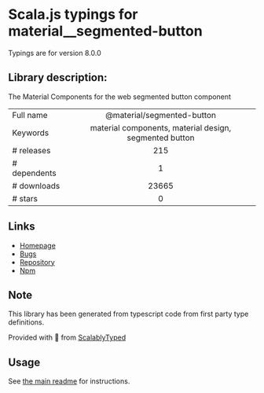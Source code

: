 
# Scala.js typings for material__segmented-button

Typings are for version 8.0.0

## Library description:
The Material Components for the web segmented button component

|                    |                 |
| ------------------ | :-------------: |
| Full name          | @material/segmented-button |
| Keywords           | material components, material design, segmented button |
| # releases         | 215 |
| # dependents       | 1 |
| # downloads        | 23665 |
| # stars            | 0 |

## Links
- [Homepage](https://github.com/material-components/material-components-web#readme)
- [Bugs](https://github.com/material-components/material-components-web/issues)
- [Repository](https://github.com/material-components/material-components-web)
- [Npm](https://www.npmjs.com/package/%40material%2Fsegmented-button)
    


## Note
This library has been generated from typescript code from first party type definitions.

Provided with :purple_heart: from [ScalablyTyped](https://github.com/oyvindberg/ScalablyTyped)

## Usage
See [the main readme](../../readme.md) for instructions.


